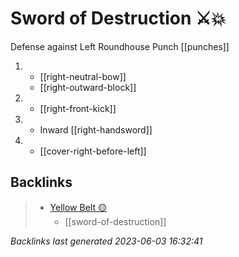 # Sword of Destruction ⚔️💥

Defense against Left Roundhouse Punch
[[punches]]

1.  - [[right-neutral-bow]]
    - [[right-outward-block]]
2.  - [[right-front-kick]]
3.  - Inward [[right-handsword]]
4.  - [[cover-right-before-left]]

## Backlinks

> - [Yellow Belt 🟡](..\belts\yellow.md)
>   - [[sword-of-destruction]]

_Backlinks last generated 2023-06-03 16:32:41_
